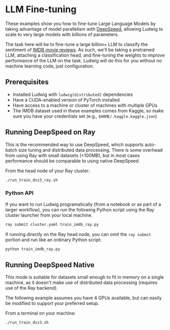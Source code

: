 # LLM Fine-tuning

These examples show you how to fine-tune Large Language Models by taking advantage of model parallelism
with [DeepSpeed](https://www.deepspeed.ai/), allowing Ludwig to scale to very large models with billions of
parameters.

The task here will be to fine-tune a large billion+ LLM to classify the sentiment of [IMDB movie reviews](https://www.kaggle.com/datasets/lakshmi25npathi/imdb-dataset-of-50k-movie-reviews). As such, we'll be taking a pretrained LLM, attaching a classification head,
and fine-tuning the weights to improve performance of the LLM on the task. Ludwig will do this for you without no machine learning
code, just configuration.

## Prerequisites

- Installed Ludwig with `ludwig[distributed]` dependencies
- Have a CUDA-enabled version of PyTorch installed
- Have access to a machine or cluster of machines with multiple GPUs
- The IMDB dataset used in these examples comes from Kaggle, so make sure you have your credentials set (e.g., `$HOME/.kaggle.kaggle.json`)

## Running DeepSpeed on Ray

This is the recommended way to use DeepSpeed, which supports auto-batch size tuning and distributed data processing. 
There is some overhead from using Ray with small datasets (<100MB), but in most cases performance should be comparable
to using native DeepSpeed.

From the head node of your Ray cluster:

```bash
./run_train_dsz3_ray.sh
```

### Python API

If you want to run Ludwig programatically (from a notebook or as part of a larger workflow), you can run the following
Python script using the Ray cluster launcher from your local machine.

```bash
ray submit cluster.yaml train_imdb_ray.py
```

If running directly on the Ray head node, you can omit the `ray submit` portion and run like an ordinary Python script:

```bash
python train_imdb_ray.py
```

## Running DeepSpeed Native

This mode is suitable for datasets small enough to fit in memory on a single machine, as it doesn't make use of
distributed data processing (requires use of the Ray backend).

The following example assumes you have 4 GPUs available, but can easily be modified to support your preferred
setup.

From a terminal on your machine:

```bash
./run_train_dsz3.sh
```
